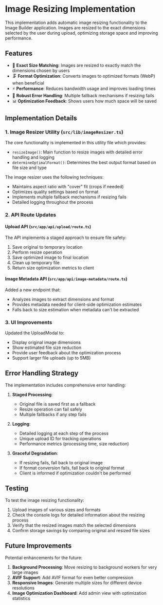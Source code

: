 # Image Resizing Implementation

This implementation adds automatic image resizing functionality to the Image Builder application. Images are resized to the exact dimensions selected by the user during upload, optimizing storage space and improving performance.

## Features

- 📏 **Exact Size Matching**: Images are resized to exactly match the dimensions chosen by users
- 🗜️ **Format Optimization**: Converts images to optimized formats (WebP) when beneficial
- ⚡ **Performance**: Reduces bandwidth usage and improves loading times
- 🔄 **Robust Error Handling**: Multiple fallback mechanisms if resizing fails
- 📊 **Optimization Feedback**: Shows users how much space will be saved

## Implementation Details

### 1. Image Resizer Utility (`src/lib/imageResizer.ts`)

The core functionality is implemented in this utility file which provides:

- `resizeImage()`: Main function to resize images with detailed error handling and logging
- `determineOptimalFormat()`: Determines the best output format based on file size and type

The image resizer uses the following techniques:
- Maintains aspect ratio with "cover" fit (crops if needed)
- Optimizes quality settings based on format
- Implements multiple fallback mechanisms if resizing fails
- Detailed logging throughout the process

### 2. API Route Updates

#### Upload API (`src/app/api/upload/route.ts`)

The API implements a staged approach to ensure file safety:
1. Save original to temporary location
2. Perform resize operation
3. Save optimized image to final location
4. Clean up temporary file
5. Return size optimization metrics to client

#### Image Metadata API (`src/app/api/image-metadata/route.ts`)

Added a new endpoint that:
- Analyzes images to extract dimensions and format
- Provides metadata needed for client-side optimization estimates
- Falls back to size estimation when metadata can't be extracted

### 3. UI Improvements

Updated the UploadModal to:
- Display original image dimensions
- Show estimated file size reduction
- Provide user feedback about the optimization process
- Support larger file uploads (up to 5MB)

## Error Handling Strategy

The implementation includes comprehensive error handling:

1. **Staged Processing**:
   - Original file is saved first as a fallback
   - Resize operation can fail safely
   - Multiple fallbacks if any step fails

2. **Logging**:
   - Detailed logging at each step of the process
   - Unique upload ID for tracking operations
   - Performance metrics (processing time, size reduction)

3. **Graceful Degradation**:
   - If resizing fails, fall back to original image
   - If format conversion fails, fall back to original format
   - Client is informed if optimization couldn't be performed

## Testing

To test the image resizing functionality:

1. Upload images of various sizes and formats
2. Check the console logs for detailed information about the resizing process
3. Verify that the resized images match the selected dimensions
4. Confirm storage savings by comparing original and resized file sizes

## Future Improvements

Potential enhancements for the future:

1. **Background Processing**: Move resizing to background workers for very large images
2. **AVIF Support**: Add AVIF format for even better compression
3. **Responsive Images**: Generate multiple sizes for different device resolutions
4. **Image Optimization Dashboard**: Add admin view with optimization statistics
